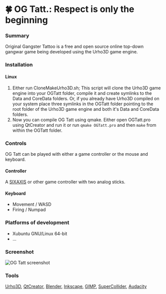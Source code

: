 # :four_leaf_clover: OG Tatt.: Respect is only the beginning

### Summary
Original Gangster Tattoo is a free and open source online top-down gangwar game being developed using the Urho3D game engine.

### Installation
#### Linux

1. Either run CloneMakeUrho3D.sh; This script will clone the Urho3D game engine into your OGTatt folder, compile it and create symlinks to the Data and CoreData folders.
Or, if you already have Urho3D compiled on your system place three symlinks in the OGTatt folder pointing to the root folder of the Urho3D game engine and both it's Data and CoreData folders.
2. Now you can compile OG Tatt using qmake. Either open OGTatt.pro using QtCreator and run it or run `qmake OGTatt.pro` and then `make` from within the OGTatt folder.

### Controls
OG Tatt can be played with either a game controller or the mouse and keyboard.
#### Controller
A [SIXAXIS](https://help.ubuntu.com/community/Sixaxis) or other game controller with two analog sticks.
#### Keyboard
* Movement / WASD
* Firing / Numpad

### Platforms of development
* Xubuntu GNU/Linux 64-bit
* ...

### Screenshot
![OG Tatt screenshot](https://raw.githubusercontent.com/LucKeyProductions/OGTatt/master/Screenshots/Screenshot_Mon_Aug__3_17_42_52_2015.png)

### Tools
[Urho3D](http://urho3d.github.io), [QtCreator](http://wiki.qt.io/Category:Tools::QtCreator), [Blender](http://www.blender.org/), [Inkscape](http://inkscape.org/), [GIMP](http://gimp.org), [SuperCollider](http://supercollider.github.io/), [Audacity](http://web.audacityteam.org/)
